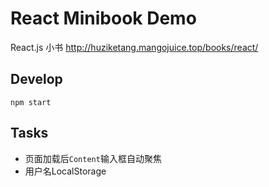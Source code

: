 # React Minibook Demo

React.js 小书
http://huziketang.mangojuice.top/books/react/

## Develop

```
npm start
```


## Tasks

- 页面加载后`Content`输入框自动聚焦
- 用户名LocalStorage
